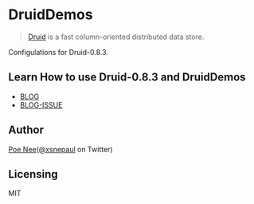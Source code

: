 # DruidDemos
>[Druid](http://druid.io/) is a fast column-oriented distributed data store.

Configulations for Druid-0.8.3.

## Learn How to use Druid-0.8.3 and DruidDemos

 * [BLOG](https://nepaul.github.io/Druid-%E6%A5%B5%E9%80%9F%E9%AB%94%E9%A9%97.html)
 * [BLOG-ISSUE](https://github.com/nepaul/nepaul.github.io/issues/1)

## Author
[Poe Nee](http://nepaul.github.io/)([@xsnepaul](https://twitter.com/xsnepaul) on Twitter)

## Licensing
MIT
